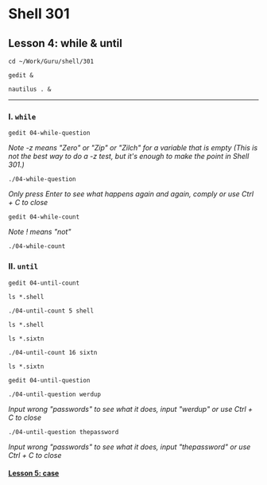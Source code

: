 # Shell 301
## Lesson 4: while & until

`cd ~/Work/Guru/shell/301`

`gedit &`

`nautilus . &`
___

### I. `while`

`gedit 04-while-question`

*Note -z means "Zero" or "Zip" or "Zilch" for a variable that is empty (This is not the best way to do a -z test, but it's enough to make the point in Shell 301.)*

`./04-while-question`

*Only press Enter to see what happens again and again, comply or use Ctrl + C to close*

`gedit 04-while-count`

*Note ! means "not"*

`./04-while-count`

### II. `until`

`gedit 04-until-count`

`ls *.shell`

`./04-until-count 5 shell`

`ls *.shell`

`ls *.sixtn`

`./04-until-count 16 sixtn`

`ls *.sixtn`

`gedit 04-until-question`

`./04-until-question werdup`

*Input wrong "passwords" to see what it does, input "werdup" or use Ctrl + C to close*

`./04-until-question thepassword`

*Input wrong "passwords" to see what it does, input "thepassword" or use Ctrl + C to close*

#### [Lesson 5: case](https://github.com/inkVerb/guru/blob/master/301-shell/Lesson-05.md)
